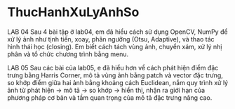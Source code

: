 # ThucHanhXuLyAnhSo


LAB 04
Sau 4 bài tập ở lab04, em đã hiểu cách sử dụng OpenCV, NumPy để xử lý ảnh như tịnh tiến, xoay, phân ngưỡng (Otsu, Adaptive), và thao tác hình thái học (closing). Em biết cách tách vùng ảnh, chuyển xám, xử lý nhị phân và tổ chức chương trình bằng menu.

LAB 05
Sau các bài của lab05, e đã hiểu hơn về cách phát hiện điểm đặc trưng bằng Harris Corner, mô tả vùng ảnh bằng patch và vector đặc trưng, so khớp điểm giữa hai ảnh bằng khoảng cách Euclidean, nắm quy trình xử lý ảnh từ phát hiện → mô tả → so khớp → hiển thị, nhận ra giới hạn của phương pháp cơ bản và tầm quan trọng của mô tả đặc trưng nâng cao.
